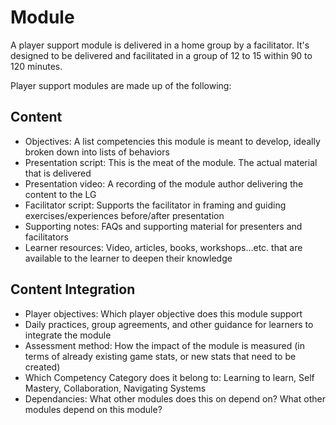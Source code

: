 # Module

A player support module is delivered in a home group by a facilitator. It's designed to be delivered and facilitated in a group of 12 to 15 within 90 to 120 minutes.

Player support modules are made up of the following:

## Content

- Objectives: A list competencies this module is meant to develop, ideally broken down into lists of behaviors
- Presentation script: This is the meat of the module. The actual material that is delivered
- Presentation video: A recording of the module author delivering the content to the LG
- Facilitator script: Supports the facilitator in framing and guiding exercises/experiences before/after presentation
- Supporting notes: FAQs and supporting material for presenters and facilitators
- Learner resources: Video, articles, books, workshops...etc. that are available to the learner to deepen their knowledge


## Content Integration

- Player objectives: Which player objective does this module support
- Daily practices, group agreements, and other guidance for learners to integrate the module
- Assessment method: How the impact of the module is measured (in terms of already existing game stats, or new stats that need to be created)
- Which Competency Category does it belong to: Learning to learn, Self Mastery, Collaboration, Navigating Systems
- Dependancies: What other modules does this on depend on? What other modules depend on this module?

